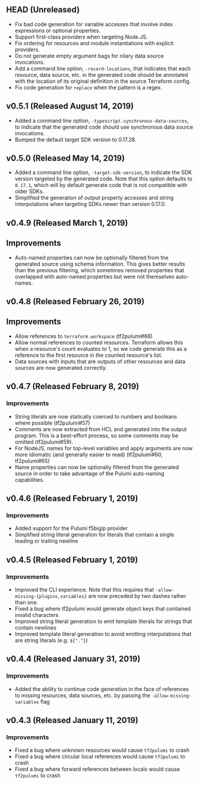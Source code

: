 ## HEAD (Unreleased)

- Fix bad code generation for variable accesses that involve index expressions or optional properties.
- Support first-class providers when targeting Node.JS.
- Fix ordering for resources and module instantiations with explicit providers.
- Do not generate empty argument bags for nilary data source invocations.
- Add a command line option, `-record-locations`, that indicates that each resource, data source, etc. in the
  generated code should be annotated with the location of its original definition in the source Terraform config.
- Fix code generation for `replace` when the pattern is a regex.

## v0.5.1 (Released August 14, 2019)

- Added a command line option, `-typescript.synchronous-data-sources`, to indicate that the generated code should
  use synchronous data source invocations.
- Bumped the default target SDK version to 0.17.28.

## v0.5.0 (Released May 14, 2019)

- Added a command line option, `-target-sdk-version`,  to indicate the SDK version targeted by the generated code.
  Note that this option defaults to `0.17.1`, which will by default generate code that is not compatible with
  older SDKs.
- Simplified the generation of output property accesses and string interpolations when targeting SDKs newer than
  version 0.17.0.

## v0.4.9 (Released March 1, 2019)

## Improvements

- Auto-named properties can now be optionally filtered from the generated source using schema information. This gives
  better results than the previous filtering, which sometimes removed properties that overlapped with auto-named
  properties but were not themselves auto-names.

## v0.4.8 (Released February 26, 2019)

## Improvements

- Allow references to `terraform.workspace` (tf2pulumi#68)
- Allow normal references to counted resources. Terraform allows this when a resource's count evaluates to 1, so 
  we code generate this as a reference to the first resource in the counted resource's list.
- Data sources with inputs that are outputs of other resources and data sources are now generated correctly.

## v0.4.7 (Released February 8, 2019)

### Improvements

- String literals are now statically coerced to numbers and booleans where possible (tf2pulumi#57)
- Comments are now extracted from HCL and generated into the output program. This is a best-effort process, so some
  comments may be omitted (tf2pulumi#59).
- For NodeJS, names for top-level variables and apply arguments are now more idiomatic (and generally easier to
  read) (tf2pulumi#60, tf2pulumi#65)
- Name properties can now be optionally filtered from the generated source in order to take advantage of the Pulumi
  auto-naming capabilities.

## v0.4.6 (Released February 1, 2019)

### Improvements

- Added support for the Pulumi f5bigip provider
- Simplified string literal generation for literals that contain a single leading or trailing newline

## v0.4.5 (Released February 1, 2019)

### Improvements

- Improved the CLI experience. Note that this requires that `-allow-missing-{plugins,variables}` are now preceded by
  two dashes rather than one.
- Fixed a bug where tf2pulumi would generate object keys that contained invalid characters
- Improved string literal generation to emit template literals for strings that contain newlines
- Improved template literal generation to avoid emitting interpolations that are string literals (e.g. `${"."}`)

## v0.4.4 (Released January 31, 2019)

### Improvements

- Added the ability to continue code generation in the face of references to missing resources, data sources, etc. by
  passing the `-allow-missing-variables` flag

## v0.4.3 (Released January 11, 2019)

### Improvements

- Fixed a bug where unknown resources would cause `tf2pulumi` to crash
- Fixed a bug where circular local references would cause `tf2pulumi` to crash
- Fixed a bug where forward references between locals would cause `tf2pulumi` to crash
